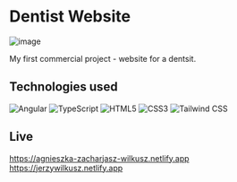 # Dentist Website

![image](https://github.com/Wajktor13/dentist-website/assets/76243064/fcbcdbc1-260d-4905-ba5c-f5a6128aad86)


My first commercial project - website for a dentsit.

## Technologies used

![Angular](https://img.shields.io/static/v1?style=for-the-badge&message=Angular2&color=DD0031&logo=Angular&logoColor=FFFFFF&label=)
![TypeScript](https://img.shields.io/static/v1?style=for-the-badge&message=TypeScript&color=3178C6&logo=TypeScript&logoColor=FFFFFF&label=)
![HTML5](https://img.shields.io/static/v1?style=for-the-badge&message=HTML5&color=E34F26&logo=HTML5&logoColor=FFFFFF&label=)
![CSS3](https://img.shields.io/static/v1?style=for-the-badge&message=CSS3&color=1572B6&logo=CSS3&logoColor=FFFFFF&label=)
![Tailwind CSS](https://img.shields.io/static/v1?style=for-the-badge&message=Tailwind+CSS&color=222222&logo=Tailwind+CSS&logoColor=06B6D4&label=)

## Live
https://agnieszka-zacharjasz-wilkusz.netlify.app
<br>
https://jerzywilkusz.netlify.app
